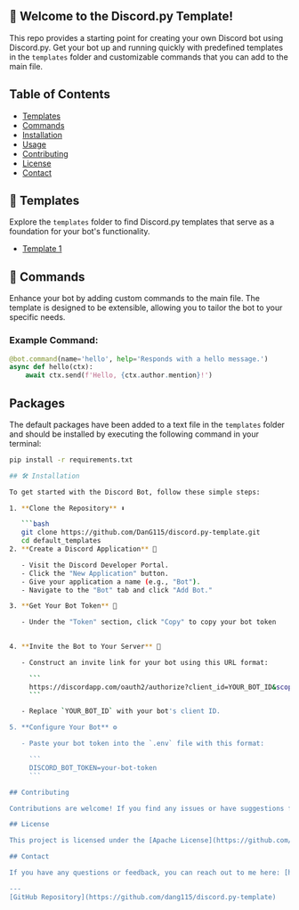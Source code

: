 ## 🤖 Welcome to the Discord.py Template!

This repo provides a starting point for creating your own Discord bot using Discord.py. Get your bot up and running quickly with predefined templates in the `templates` folder and customizable commands that you can add to the main file.

## Table of Contents

- [Templates](#templates)
- [Commands](#commands)
- [Installation](#installation)
- [Usage](#usage)
- [Contributing](#contributing)
- [License](#license)
- [Contact](#contact)
  
## 📂 Templates

Explore the `templates` folder to find Discord.py templates that serve as a foundation for your bot's functionality.

- [Template 1](https://github.com/DanG115/discord-bots/tree/main/Default%20Template(s))
  
## 🚀 Commands

Enhance your bot by adding custom commands to the main file. The template is designed to be extensible, allowing you to tailor the bot to your specific needs.

### Example Command:

```python
@bot.command(name='hello', help='Responds with a hello message.')
async def hello(ctx):
    await ctx.send(f'Hello, {ctx.author.mention}!')
```

## Packages

The default packages have been added to a text file in the `templates` folder and should be installed by executing the following command in your terminal:

```bash
pip install -r requirements.txt

## 🛠️ Installation

To get started with the Discord Bot, follow these simple steps:

1. **Clone the Repository** ⬇️

   ```bash
   git clone https://github.com/DanG115/discord.py-template.git
   cd default_templates
2. **Create a Discord Application** 🤖

   - Visit the Discord Developer Portal.
   - Click the "New Application" button.
   - Give your application a name (e.g., "Bot").
   - Navigate to the "Bot" tab and click "Add Bot."

3. **Get Your Bot Token** 🔑

   - Under the "Token" section, click "Copy" to copy your bot token
     

4. **Invite the Bot to Your Server** 💌

   - Construct an invite link for your bot using this URL format:

     ```
     https://discordapp.com/oauth2/authorize?client_id=YOUR_BOT_ID&scope=bot&permissions=ADMINISTRATOR
     ```

   - Replace `YOUR_BOT_ID` with your bot's client ID.

5. **Configure Your Bot** ⚙️

   - Paste your bot token into the `.env` file with this format:

     ```
     DISCORD_BOT_TOKEN=your-bot-token
     ```

## Contributing

Contributions are welcome! If you find any issues or have suggestions for improvements, feel free to open an issue or submit a pull request on [GitHub](https://github.com/dang115/discord.py-template).

## License

This project is licensed under the [Apache License](https://github.com/DanG115/discord.py-template?tab=Apache-2.0-1-ov-file#readme).

## Contact

If you have any questions or feedback, you can reach out to me here: [https://dan-gleeson.co.uk/contact](https://dan-gleeson.co.uk/contact)

---
[GitHub Repository](https://github.com/dang115/discord.py-template)


